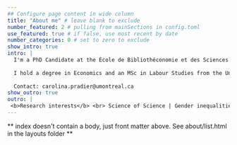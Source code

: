 ```yaml
---
## Configure page content in wide column
title: "About me" # leave blank to exclude
number_featured: 2 # pulling from mainSections in config.toml
use_featured: true # if false, use most recent by date
number_categories: 0 # set to zero to exclude
show_intro: true
intro: |
  I'm a PhD Candidate at the École de Bibliothéconomie et des Sciences de l’Information (Université de Montréal), researching gender inequalities in science through bibliometrics. My work aims to uncover how these disparities shape scientific knowledge.
  
  I hold a degree in Economics and an MSc in Labour Studies from the University of Buenos Aires, Argentina. As a member of Ecofeminita, I help promote gender equality by sharing data, statistics and academic content. I also contribute to rOpenSci and maintain the eph R package.
  
  Contact: carolina.pradier@umontreal.ca
show_outro: true
outro: |
 <b>Research interests</b> <br> Science of Science | Gender inequalities | The topic space of science
---
```


** index doesn't contain a body, just front matter above.
See about/list.html in the layouts folder **
